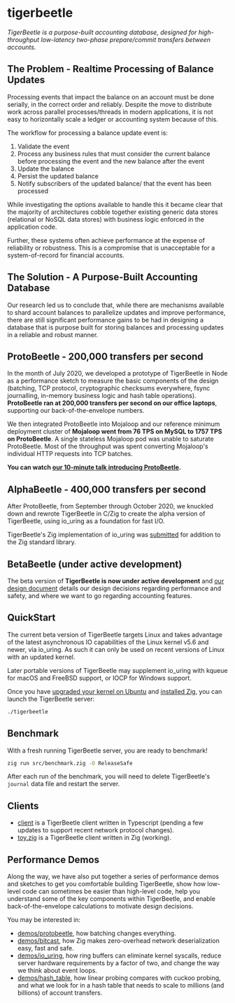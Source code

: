 # tigerbeetle

*TigerBeetle is a purpose-built accounting database, designed for high-throughput low-latency two-phase prepare/commit transfers between accounts.*

## The Problem - Realtime Processing of Balance Updates

Processing events that impact the balance on an account must be done serially, in the correct order and reliably. Despite the move to distribute work across parallel processes/threads in modern applications, it is not easy to horizontally scale a ledger or accounting system because of this.

The workflow for processing a balance update event is:
1. Validate the event
2. Process any business rules that must consider the current balance before processing the event and the new balance after the event
3. Update the balance
4. Persist the updated balance
5. Notify subscribers of the updated balance/ that the event has been processed

While investigating the options available to handle this it became clear that the majority of architectures cobble together existing generic data stores (relational or NoSQL data stores) with business logic enforced in the application code. 

Further, these systems often achieve performance at the expense of reliability or robustness. This is a compromise that is unacceptable for a system-of-record for financial accounts.

## The Solution - A Purpose-Built Accounting Database

Our research led us to conclude that, while there are mechanisms available to shard account balances to parallelize updates and improve performance, there are still significant performance gains to be had in designing a database that is purpose built for storing balances and processing updates in a reliable and robust manner.

## ProtoBeetle - 200,000 transfers per second

In the month of July 2020, we developed a prototype of TigerBeetle in Node as a performance sketch to measure the basic components of the design (batching, TCP protocol, cryptographic checksums everywhere, fsync journalling, in-memory business logic and hash table operations). **ProtoBeetle ran at 200,000 transfers per second on our office laptops**, supporting our back-of-the-envelope numbers.

We then integrated ProtoBeetle into Mojaloop and our reference minimum deployment cluster of **Mojaloop went from 76 TPS on MySQL to 1757 TPS on ProtoBeetle**. A single stateless Mojaloop pod was unable to saturate ProtoBeetle. Most of the throughput was spent converting Mojaloop's individual HTTP requests into TCP batches.

**You can watch [our 10-minute talk introducing ProtoBeetle](https://youtu.be/QOC6PHFPtAM?t=324).**

## AlphaBeetle - 400,000 transfers per second

After ProtoBeetle, from September through October 2020, we knuckled down and rewrote TigerBeetle in C/Zig to create the alpha version of TigerBeetle, using io_uring as a foundation for fast I/O.

TigerBeetle's Zig implementation of io_uring was [submitted](https://github.com/ziglang/zig/pull/6356) for addition to the Zig standard library.

## BetaBeetle (under active development)

The beta version of **TigerBeetle is now under active development** and [our design document](./docs/DESIGN.md) details our design decisions regarding performance and safety, and where we want to go regarding accounting features.

## QuickStart

The current beta version of TigerBeetle targets Linux and takes advantage of the latest asynchronous IO capabilities of the Linux kernel v5.6 and newer, via io_uring. As such it can only be used on recent versions of Linux with an updated kernel.

Later portable versions of TigerBeetle may supplement io_uring with kqueue for macOS and FreeBSD support, or IOCP for Windows support.

Once you have [upgraded your kernel on Ubuntu](./docs/UPGRADE_UBUNTU_KERNEL.md) and [installed Zig](./docs/INSTALL_ZIG.md), you can launch the TigerBeetle server:

```bash
./tigerbeetle
```

## Benchmark

With a fresh running TigerBeetle server, you are ready to benchmark!

```bash
zig run src/benchmark.zig -O ReleaseSafe
```

After each run of the benchmark, you will need to delete TigerBeetle's `journal` data file and restart the server.

## Clients

* [client](./src/client) is a TigerBeetle client written in Typescript (pending a few updates to support recent network protocol changes).
* [toy.zig](./src/toy.zig) is a TigerBeetle client written in Zig (working).

## Performance Demos

Along the way, we have also put together a series of performance demos and sketches to get you comfortable building TigerBeetle, show how low-level code can sometimes be easier than high-level code, help you understand some of the key components within TigerBeetle, and enable back-of-the-envelope calculations to motivate design decisions.

You may be interested in:

* [demos/protobeetle](./demos/protobeetle), how batching changes everything.
* [demos/bitcast](./demos/bitcast), how Zig makes zero-overhead network deserialization easy, fast and safe.
* [demos/io_uring](./demos/io_uring), how ring buffers can eliminate kernel syscalls, reduce server hardware requirements by a factor of two, and change the way we think about event loops.
* [demos/hash_table](./demos/hash_table), how linear probing compares with cuckoo probing, and what we look for in a hash table that needs to scale to millions (and billions) of account transfers.
